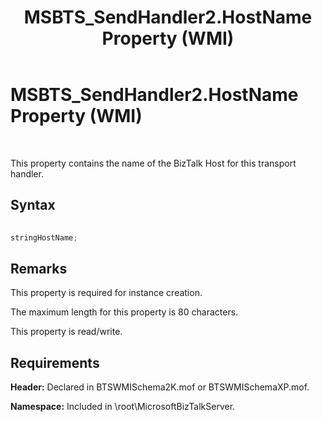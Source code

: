 ﻿---
title: MSBTS_SendHandler2.HostName Property (WMI)
TOCTitle: MSBTS_SendHandler2.HostName Property (WMI)
ms:assetid: c5070bfb-c5ec-4296-b3ea-59514b45d5d3
ms:mtpsurl: https://msdn.microsoft.com/en-us/library/Aa547893(v=BTS.80)
ms:contentKeyID: 51531166
ms.date: 08/30/2017
mtps_version: v=BTS.80
---

# MSBTS\_SendHandler2.HostName Property (WMI)

 

This property contains the name of the BizTalk Host for this transport handler.

## Syntax

```C#
  
stringHostName;  
```

## Remarks

This property is required for instance creation.

The maximum length for this property is 80 characters.

This property is read/write.

## Requirements

**Header:** Declared in BTSWMISchema2K.mof or BTSWMISchemaXP.mof.

**Namespace:** Included in \\root\\MicrosoftBizTalkServer.

